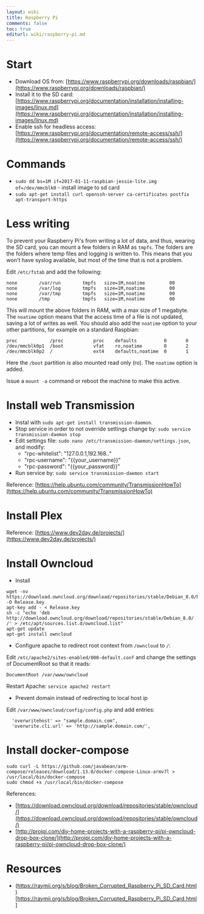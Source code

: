 ```yaml
---
layout: wiki
title: Raspberry Pi
comments: false
toc: true
editurl: wiki/raspberry-pi.md
---
```


# Start

* Download OS from: [https://www.raspberrypi.org/downloads/raspbian/](https://www.raspberrypi.org/downloads/raspbian/)
* Install it to the SD card: [https://www.raspberrypi.org/documentation/installation/installing-images/linux.md](https://www.raspberrypi.org/documentation/installation/installing-images/linux.md)
* Enable ssh for headless access: [https://www.raspberrypi.org/documentation/remote-access/ssh/](https://www.raspberrypi.org/documentation/remote-access/ssh/)

# Commands

* `sudo dd bs=1M if=2017-01-11-raspbian-jessie-lite.img of=/dev/mmcblk0` - install image to sd card
* `sudo apt-get install curl openssh-server ca-certificates postfix apt-transport-https`

# Less writing

To prevent your Raspberry Pi's from writing a lot of data, and thus, wearing the SD card, you can mount a few folders in RAM as `tmpfs`. The folders are the folders where temp files and logging is written to. This means that you won't have syslog available, but most of the time that is not a problem.

Edit `/etc/fstab` and add the following:

```
none        /var/run        tmpfs   size=1M,noatime         00
none        /var/log        tmpfs   size=1M,noatime         00
none        /var/tmp        tmpfs   size=1M,noatime         00
none        /tmp            tmpfs   size=1M,noatime         00
```

This will mount the above folders in RAM, with a max size of 1 megabyte. The `noatime` option means that the access time of a file is not updated, saving a lot of writes as well. You should also add the `noatime` option to your other partitions, for example on a standard Raspbian:

```
proc            /proc           proc    defaults          0       0
/dev/mmcblk0p1  /boot           vfat    ro,noatime        0       2
/dev/mmcblk0p2  /               ext4    defaults,noatime  0       1
```

Here the `/boot` partition is also mounted read only (ro). The `noatime` option is added.

Issue a `mount -a` command or reboot the machine to make this active.

# Install web Transmission

* Instal with `sudo apt-get install transmission-daemon`.
* Stop service in order to not override settings change by: `sudo service transmission-daemon stop`
* Edit settings file: `sudo nano /etc/transmission-daemon/settings.json`, and modify:
    * "rpc-whitelist": "127.0.0.1,192.168.*.*"
    * "rpc-username": "{{your_username}}"
    * "rpc-password": "{{your_password}}"
* Run service by: `sudo service transmission-daemon start`
    
Reference: [https://help.ubuntu.com/community/TransmissionHowTo](https://help.ubuntu.com/community/TransmissionHowTo)

# Install Plex

Reference: [https://www.dev2day.de/projects/](https://www.dev2day.de/projects/)

# Install Owncloud

* Install

```
wget -nv https://download.owncloud.org/download/repositories/stable/Debian_8.0/Release.key -O Release.key
apt-key add - < Release.key
sh -c "echo 'deb http://download.owncloud.org/download/repositories/stable/Debian_8.0/ /' > /etc/apt/sources.list.d/owncloud.list"
apt-get update
apt-get install owncloud
```

* Configure apache to redirect root context from `/owncloud` to `/`:

Edit `/etc/apache2/sites-enabled/000-default.conf` and change the settings of DocumentRoot so that it reads:

```
DocumentRoot /var/www/owncloud
```

Restart Apache: `service apache2 restart`

* Prevent domain instead of redirecting to local host ip

Edit `/var/www/owncloud/config/config.php` and add entries:

```
  'overwritehost' => "sample.domain.com",
  'overwrite.cli.url' => 'http://sample.domain.com/',
```

# Install docker-compose

```
sudo curl -L https://github.com/javabean/arm-compose/releases/download/1.13.0/docker-compose-Linux-armv7l > /usr/local/bin/docker-compose
sudo chmod +x /usr/local/bin/docker-compose
```


References: 

* [https://download.owncloud.org/download/repositories/stable/owncloud/](https://download.owncloud.org/download/repositories/stable/owncloud/)
* [http://projpi.com/diy-home-projects-with-a-raspberry-pi/pi-owncloud-drop-box-clone/](http://projpi.com/diy-home-projects-with-a-raspberry-pi/pi-owncloud-drop-box-clone/)



# Resources

* (https://raymii.org/s/blog/Broken_Corrupted_Raspberry_Pi_SD_Card.html)[https://raymii.org/s/blog/Broken_Corrupted_Raspberry_Pi_SD_Card.html]

